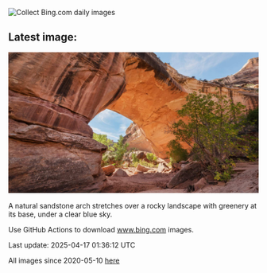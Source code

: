 ![Collect Bing.com daily images](https://github.com/counter2015/bing-daily-images/workflows/Collect%20Bing.com%20daily%20images/badge.svg)
## Latest image:
![](images/KachinaBridge.jpg)

A natural sandstone arch stretches over a rocky landscape with greenery at its base, under a clear blue sky.

Use GitHub Actions to download www.bing.com images.

Last update: 2025-04-17 01:36:12 UTC

All images since 2020-05-10 [here](https://github.com/counter2015/bing-daily-images/tree/master/images)
